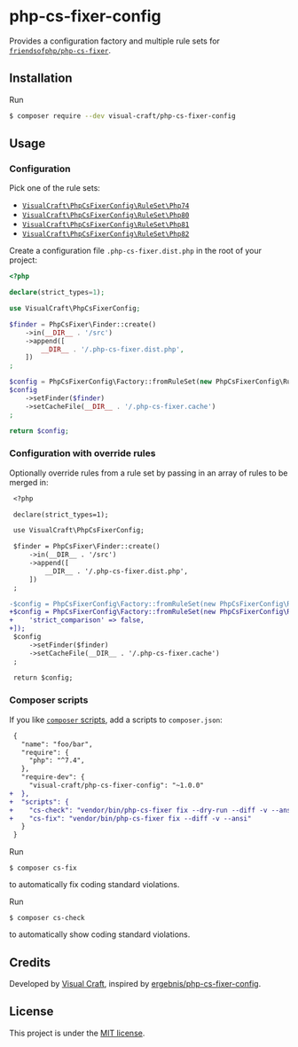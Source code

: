 # php-cs-fixer-config
Provides a configuration factory and multiple rule sets for [`friendsofphp/php-cs-fixer`](http://github.com/FriendsOfPHP/PHP-CS-Fixer).

## Installation

Run

```sh
$ composer require --dev visual-craft/php-cs-fixer-config
```

## Usage

### Configuration

Pick one of the rule sets:

* [`VisualCraft\PhpCsFixerConfig\RuleSet\Php74`](src/RuleSet/Php74.php)
* [`VisualCraft\PhpCsFixerConfig\RuleSet\Php80`](src/RuleSet/Php80.php)
* [`VisualCraft\PhpCsFixerConfig\RuleSet\Php81`](src/RuleSet/Php81.php)
* [`VisualCraft\PhpCsFixerConfig\RuleSet\Php82`](src/RuleSet/Php82.php)

Create a configuration file `.php-cs-fixer.dist.php` in the root of your project:

```php
<?php

declare(strict_types=1);

use VisualCraft\PhpCsFixerConfig;

$finder = PhpCsFixer\Finder::create()
    ->in(__DIR__ . '/src')
    ->append([
        __DIR__ . '/.php-cs-fixer.dist.php',
    ])
;

$config = PhpCsFixerConfig\Factory::fromRuleSet(new PhpCsFixerConfig\RuleSet\Php74());
$config
    ->setFinder($finder)
    ->setCacheFile(__DIR__ . '/.php-cs-fixer.cache')
;

return $config;


```

### Configuration with override rules

Optionally override rules from a rule set by passing in an array of rules to be merged in:

```diff
 <?php

 declare(strict_types=1);

 use VisualCraft\PhpCsFixerConfig;

 $finder = PhpCsFixer\Finder::create()
     ->in(__DIR__ . '/src')
     ->append([
         __DIR__ . '/.php-cs-fixer.dist.php',
     ])
 ;

-$config = PhpCsFixerConfig\Factory::fromRuleSet(new PhpCsFixerConfig\RuleSet\Php74());
+$config = PhpCsFixerConfig\Factory::fromRuleSet(new PhpCsFixerConfig\RuleSet\Php74(), [
+    'strict_comparison' => false,
+]);
 $config
     ->setFinder($finder)
     ->setCacheFile(__DIR__ . '/.php-cs-fixer.cache')
 ;

 return $config;

```

### Composer scripts

If you like [`composer` scripts](https://getcomposer.org/doc/articles/scripts.md), add a scripts to `composer.json`:

```diff
 {
   "name": "foo/bar",
   "require": {
     "php": "^7.4",
   },
   "require-dev": {
     "visual-craft/php-cs-fixer-config": "~1.0.0"
+  },
+  "scripts": {
+    "cs-check": "vendor/bin/php-cs-fixer fix --dry-run --diff -v --ansi",
+    "cs-fix": "vendor/bin/php-cs-fixer fix --diff -v --ansi"
   }
 }
```

Run

```
$ composer cs-fix
```

to automatically fix coding standard violations.

Run

```
$ composer cs-check
```

to automatically show coding standard violations.

## Credits

Developed by [Visual Craft](https://www.visual-craft.com/), inspired by [ergebnis/php-cs-fixer-config](https://github.com/ergebnis/php-cs-fixer-config).

## License

This project is under the [MIT license](LICENSE).